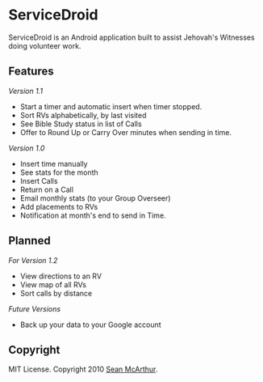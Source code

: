 ServiceDroid
==================

ServiceDroid is an Android application built to assist Jehovah's Witnesses doing volunteer work.

Features
-------

_Version 1.1_

* Start a timer and automatic insert when timer stopped.
* Sort RVs alphabetically, by last visited
* See Bible Study status in list of Calls
* Offer to Round Up or Carry Over minutes when sending in time.

_Version 1.0_

* Insert time manually
* See stats for the month
* Insert Calls
* Return on a Call
* Email monthly stats (to your Group Overseer)
* Add placements to RVs
* Notification at month's end to send in Time.

Planned
-------


_For Version 1.2_

* View directions to an RV
* View map of all RVs
* Sort calls by distance

_Future Versions_

* Back up your data to your Google account


Copyright
---------

MIT License. Copyright 2010 [Sean McArthur](http://seanmonstar.com).